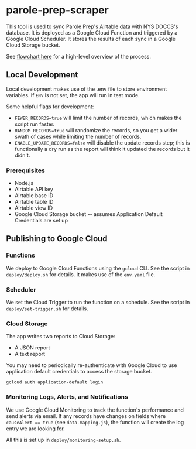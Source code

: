 # parole-prep-scraper

This tool is used to sync Parole Prep's Airtable data with NYS DOCCS's database. 
It is deployed as a Google Cloud Function and triggered by a Google Cloud Scheduler. It stores the results of each sync in a Google Cloud Storage bucket.

See [flowchart here](https://www.figma.com/board/teQ2Bl50kHMZbZyWdZFG8F/Parole-Prep-Scraper?node-id=0-1&t=IyThlW2U0mUs4KDE-1) for a high-level overview of the process.

## Local Development

Local development makes use of the .env file to store environment variables.
If `ENV` is not set, the app will run in test mode.

Some helpful flags for development:
- `FEWER_RECORDS=true` will limit the number of records, which makes the script run faster.
- `RANDOM_RECORDS=true` will randomize the records, so you get a wider swath of cases while limiting the number of records.
- `ENABLE_UPDATE_RECORDS=false` will disable the update records step; this is functionally a dry run as the report will think it updated the records but it didn't.

### Prerequisites

- Node.js
- Airtable API key
- Airtable base ID
- Airtable table ID
- Airtable view ID
- Google Cloud Storage bucket -- assumes Application Default Credentials are set up  

## Publishing to Google Cloud

### Functions

We deploy to Google Cloud Functions using the `gcloud` CLI. See the script in `deploy/deploy.sh` for details. It makes use of the `env.yaml` file.

### Scheduler

We set the Cloud Trigger to run the function on a schedule. See the script in `deploy/set-trigger.sh` for details.

### Cloud Storage
The app writes two reports to Cloud Storage:
- A JSON report
- A text report

You may need to periodically re-authenticate with Google Cloud to use application default credentials to access the storage bucket.

```
gcloud auth application-default login
```

### Monitoring Logs, Alerts, and Notifications

We use Google Cloud Monitoring to track the function's performance and send alerts via email.
If any records have changes on fields where `causeAlert == true` (see `data-mapping.js`), the function will create the log entry we are looking for.

All this is set up in `deploy/monitoring-setup.sh`.

